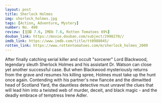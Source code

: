 ```yaml
---
layout: post 
title: Sherlock Holmes
img: sherlock_holmes.jpg
tags: [Action, Adventure, Mystery]
number: No. 490
review: [豆瓣 7.6, IMDb 7.6, Rotten Tomatoes 69%]
douban_link: https://movie.douban.com/subject/2998270//
imdb_link: https://www.imdb.com/title/tt0988045/
rotten_link: https://www.rottentomatoes.com/m/sherlock_holmes_2009
---
```


After finally catching serial killer and occult "sorcerer" Lord Blackwood, legendary sleuth Sherlock Holmes and his assistant Dr. Watson can close yet another successful case. But when Blackwood mysteriously returns from the grave and resumes his killing spree, Holmes must take up the hunt once again. Contending with his partner's new fiancée and the dimwitted head of Scotland Yard, the dauntless detective must unravel the clues that will lead him into a twisted web of murder, deceit, and black magic - and the deadly embrace of temptress Irene Adler.